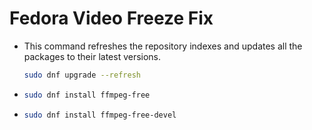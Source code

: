 # Fedora Video Freeze Fix

- This command refreshes the repository indexes and updates all the packages to their latest versions.

  ```Bash
  sudo dnf upgrade --refresh
  ```

- ```Bash
  sudo dnf install ffmpeg-free
  ```

- ```Bash
  sudo dnf install ffmpeg-free-devel
  ```